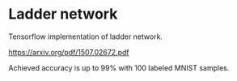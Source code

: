 # Ladder network

Tensorflow implementation of ladder network.

https://arxiv.org/pdf/1507.02672.pdf

Achieved accuracy is up to 99% with 100 labeled MNIST samples.
